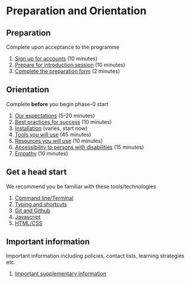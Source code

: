 # Preparation and Orientation

## Preparation
Complete upon acceptance to the programme

1. [Sign up for accounts](/0.1-accounts) (10 minutes)
2. [Prepare for introduction session](0.2-prepare-for-orientation) (10 minutes)
3. [Complete the preparation form](https://docs.google.com/forms/d/1-MW9w5sHtyWZCoFFyDoIqFU8xgDClGIQug2ufACy0-4/viewform) (2 minutes)

## Orientation
Complete **before** you begin phase-0 start

1. [Our expectations](/1-expectations/) (5-20 minutes)
2. [Best practices for success](/2-best-practices/) (10 minutes)
3. [Installation](/3-installation) (varies, start now)
4. [Tools you will use](/4-tools/) (45 minutes)
5. [Resources you will use](/5-resources/) (10 minutes)
6. [Accessibility to persons with disabilities](/6-accessibility/) (15 minutes)
7. [Empathy](/7-empathy/) (10 minutes)


## Get a head start
We recommend you be familiar with these tools/technologies

1. [Command line/Terminal](4-tools/terminal#practicing-the-command-line)
2. [Typing and shortcuts](8-practice#typing-and-shortcuts)
3. [Git and Github](4-tools/git-and-github#giving-git-a-test-drive)
4. [Javascript](8-practice#javascript)
5. [HTML/CSS](8-practice#html-and-css)

## Important information
Important information including policies, contact lists, learning strategies etc.

1. [Important supplementary information](/9-information)
